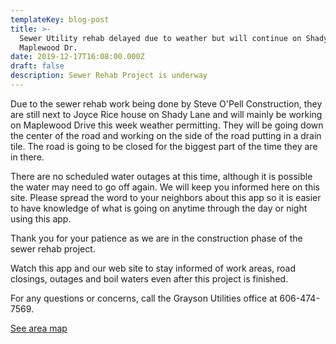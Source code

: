 ```yaml
---
templateKey: blog-post
title: >-
  Sewer Utility rehab delayed due to weather but will continue on Shady Lane and
  Maplewood Dr. 
date: 2019-12-17T16:08:00.000Z
draft: false
description: Sewer Rehab Project is underway
---
```

Due to the sewer rehab work being done by Steve O'Pell Construction, they are still next to Joyce Rice house on Shady Lane and will mainly be working on Maplewood Drive this week weather permitting.  They will be going down the center of the road and working on the side of the road putting in a drain tile.  The road is going to be closed for the biggest part of the time they are in there.  

There are no scheduled water outages at this time, although it is possible the water may need to go off again.  We will keep you informed here on this site.  Please spread the word to your neighbors about this app so it is easier to have knowledge of what is going on anytime through the day or night using this app.  

Thank you for your patience as we are in the construction phase of the sewer rehab project. 

Watch this app and our web site to stay informed of work areas, road closings, outages and boil waters even after this project is finished. 

For any questions or concerns, call the Grayson Utilities office at 606-474-7569.

[See area map](https://graysonutilities.geosync.cloud/map/)
